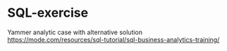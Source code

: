 # SQL-exercise
Yammer analytic case with alternative solution
https://mode.com/resources/sql-tutorial/sql-business-analytics-training/
